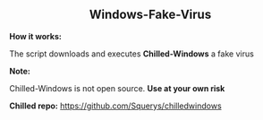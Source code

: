 <h2 align="center"> Windows-Fake-Virus </h2>

**How it works:**

The script downloads and executes **Chilled-Windows** a fake virus

**Note:**

Chilled-Windows is not open source. **Use at your own risk**

**Chilled repo:** https://github.com/Squerys/chilledwindows
